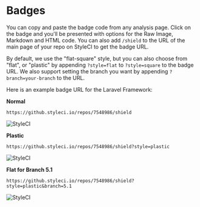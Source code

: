 # Badges

You can copy and paste the badge code from any analysis page. Click on the badge and you'll be presented with options for the Raw Image, Markdown and HTML code. You can also add `/shield` to the URL of the main page of your repo on StyleCI to get the badge URL.

By default, we use the "flat-square" style, but you can also choose from "flat", or "plastic" by appending `?style=flat` to `?style=square` to the badge URL. We also support setting the branch you want by appending `?branch=your-branch` to the URL.

Here is an example badge URL for the Laravel Framework:

__Normal__

`https://github.styleci.io/repos/7548986/shield`

![StyleCI](https://github.styleci.io/repos/7548986/shield)

__Plastic__

`https://github.styleci.io/repos/7548986/shield?style=plastic`

![StyleCI](https://github.styleci.io/repos/7548986/shield?style=plastic)

__Flat for Branch 5.1__

`https://github.styleci.io/repos/7548986/shield?style=plastic&branch=5.1`

![StyleCI](https://github.styleci.io/repos/7548986/shield?style=flat&branch=5.1)
